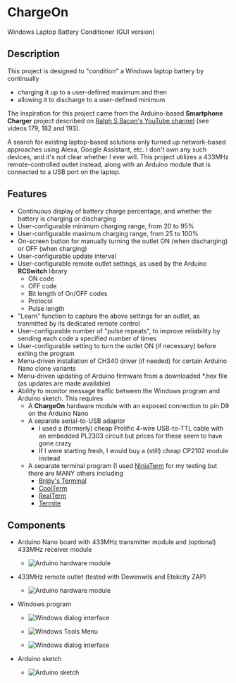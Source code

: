 # ChargeOn
Windows Laptop Battery Conditioner (GUI version)

## Description
This project is designed to "condition" a Windows laptop battery by continually
* charging it up to a user-defined maximum and then
* allowing it to discharge to a user-defined minimum

The inspiration for this project came from the Arduino-based **Smartphone Charger** project described on [Ralph S Bacon's YouTube channel](https://www.youtube.com/c/RalphBacon/videos) (see videos 179, 182 and 193).

A search for existing laptop-based solutions only turned up network-based approaches using Alexa, Google Assistant, etc. I don't own any such devices, and it's not clear whether I ever will. This project utilizes a 433MHz remote-controlled outlet instead, along with an Arduino module that is connected to a USB port on the laptop.

## Features
* Continuous display of battery charge percentage, and whether the battery is charging or discharging
* User-configurable minimum charging range, from 20 to 95%
* User-configurable maximum charging range, from 25 to 100%
* On-screen button for manually turning the outlet ON (when discharging) or OFF (when charging)
* User-configurable update interval
* User-configurable remote outlet settings, as used by the Arduino **RCSwitch** library
  * ON code
  * OFF code
  * Bit length of On/OFF codes
  * Protocol
  * Pulse length
* "Learn" function to capture the above settings for an outlet, as tranmitted by its dedicated remote control
* User-configurable number of "pulse repeats", to improve reliability by sending each code a specified number of times
* User-configurable setting to turn the outlet ON (if necessary) before exiting the program
* Menu-driven installation of CH340 driver (if needed) for certain Arduino Nano clone variants
* Menu-driven updating of Arduino firmware from a downloaded *.hex file (as updates are made available)
* Ability to monitor message traffic between the Windows program and Arduino sketch. This requires
  * A **ChargeOn** hardware module with an exposed connection to pin D9 on the Arduino Nano
  * A separate serial-to-USB adaptor
    * I used a (formerly) cheap Prolific 4-wire USB-to-TTL cable with an embedded PL2303 circuit but prices for these seem to have gone crazy
    * If I were starting fresh, I would buy a (still) cheap CP2102 module instead
  * A separate terminal program (I used [NinjaTerm](http://gbmhunter.github.io/NinjaTerm/) for my testing but there are MANY others including
    * [Br@y's Terminal](https://sites.google.com/site/terminalbpp/)
    * [CoolTerm](http://freeware.the-meiers.org/)
    * [RealTerm](https://sourceforge.net/projects/realterm/)
    * [Termite](https://www.compuphase.com/software_termite.htm)

## Components
* Arduino Nano board with 433MHz transmitter module and (optional) 433MHz receiver module
  * ![Arduino hardware module](http://kerryburton.com/Images/ChargeOnModule/ChargeOn_ArduinoHardwareModule.jpg)

* 433MHz remote outlet (tested with Dewenwils and Etekcity ZAP)
  * ![Arduino hardware module](http://kerryburton.com/Images/ChargeOnModule/ChargeOn_433MHzRemoteOutlets.jpg)

* Windows program
  * ![Windows dialog interface](http://kerryburton.com/Images/ChargeOnModule/ChargeOn_WindowsDialogInterface.jpg)
  
  * ![Windows Tools Menu](http://kerryburton.com/Images/ChargeOnModule/ChargeOn_WindowsToolsMenu.jpg)
  
  * ![Windows dialog interface](http://kerryburton.com/Images/ChargeOnModule/ChargeOn_WindowsOutletSettings.jpg)
  
* Arduino sketch
  * ![Arduino sketch](http://kerryburton.com/Images/ChargeOnModule/ChargeOn_ArduinoSketch.jpg)
